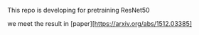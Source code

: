 This repo is developing for pretraining ResNet50

we meet the result in [paper][https://arxiv.org/abs/1512.03385]
